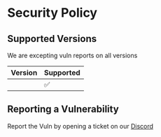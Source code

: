 # Security Policy

## Supported Versions

We are excepting vuln reports on all versions

| Version | Supported          |
| ------- | ------------------ |
| <all>   | :white_check_mark: |


## Reporting a Vulnerability

Report the Vuln by opening a ticket on our [Discord](https://discord.gg/awfixer)

